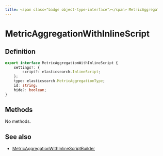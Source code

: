 ```yaml
---
title: <span class="badge object-type-interface"></span> MetricAggregationWithInlineScript
---
```

# <span class="badge object-type-interface"></span> MetricAggregationWithInlineScript

## Definition

```typescript
export interface MetricAggregationWithInlineScript {
	settings?: {
		script?: elasticsearch.InlineScript;
	};
	type: elasticsearch.MetricAggregationType;
	id: string;
	hide?: boolean;
}

```
## Methods

No methods.
## See also

 * <span class="badge builder"></span> [MetricAggregationWithInlineScriptBuilder](./builder-MetricAggregationWithInlineScriptBuilder.md)
